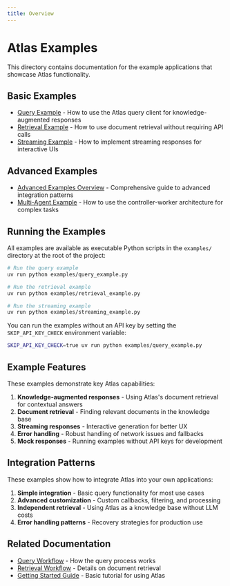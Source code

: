 ```yaml
---
title: Overview
---
```


# Atlas Examples

This directory contains documentation for the example applications that showcase Atlas functionality.

## Basic Examples

- [Query Example](./query_example.md) - How to use the Atlas query client for knowledge-augmented responses
- [Retrieval Example](./retrieval_example.md) - How to use document retrieval without requiring API calls
- [Streaming Example](./streaming_example.md) - How to implement streaming responses for interactive UIs

## Advanced Examples

- [Advanced Examples Overview](./advanced_examples.md) - Comprehensive guide to advanced integration patterns
- [Multi-Agent Example](./multi_agent_example.md) - How to use the controller-worker architecture for complex tasks

## Running the Examples

All examples are available as executable Python scripts in the `examples/` directory at the root of the project:

```bash
# Run the query example
uv run python examples/query_example.py

# Run the retrieval example
uv run python examples/retrieval_example.py

# Run the streaming example
uv run python examples/streaming_example.py
```

You can run the examples without an API key by setting the `SKIP_API_KEY_CHECK` environment variable:

```bash
SKIP_API_KEY_CHECK=true uv run python examples/query_example.py
```

## Example Features

These examples demonstrate key Atlas capabilities:

1. **Knowledge-augmented responses** - Using Atlas's document retrieval for contextual answers
2. **Document retrieval** - Finding relevant documents in the knowledge base
3. **Streaming responses** - Interactive generation for better UX
4. **Error handling** - Robust handling of network issues and fallbacks
5. **Mock responses** - Running examples without API keys for development

## Integration Patterns

These examples show how to integrate Atlas into your own applications:

1. **Simple integration** - Basic query functionality for most use cases
2. **Advanced customization** - Custom callbacks, filtering, and processing
3. **Independent retrieval** - Using Atlas as a knowledge base without LLM costs
4. **Error handling patterns** - Recovery strategies for production use

## Related Documentation

- [Query Workflow](../../workflows/query.md) - How the query process works
- [Retrieval Workflow](../../workflows/retrieval.md) - Details on document retrieval
- [Getting Started Guide](../getting_started.md) - Basic tutorial for using Atlas
